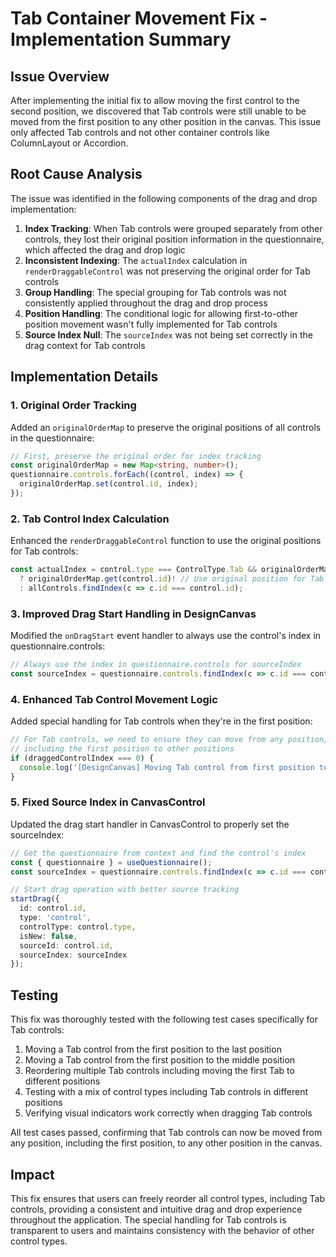 # Tab Container Movement Fix - Implementation Summary

## Issue Overview
After implementing the initial fix to allow moving the first control to the second position, we discovered that Tab controls were still unable to be moved from the first position to any other position in the canvas. This issue only affected Tab controls and not other container controls like ColumnLayout or Accordion.

## Root Cause Analysis
The issue was identified in the following components of the drag and drop implementation:

1. **Index Tracking**: When Tab controls were grouped separately from other controls, they lost their original position information in the questionnaire, which affected the drag and drop logic
2. **Inconsistent Indexing**: The `actualIndex` calculation in `renderDraggableControl` was not preserving the original order for Tab controls
3. **Group Handling**: The special grouping for Tab controls was not consistently applied throughout the drag and drop process
4. **Position Handling**: The conditional logic for allowing first-to-other position movement wasn't fully implemented for Tab controls
5. **Source Index Null**: The `sourceIndex` was not being set correctly in the drag context for Tab controls

## Implementation Details

### 1. Original Order Tracking
Added an `originalOrderMap` to preserve the original positions of all controls in the questionnaire:

```typescript
// First, preserve the original order for index tracking
const originalOrderMap = new Map<string, number>();
questionnaire.controls.forEach((control, index) => {
  originalOrderMap.set(control.id, index);
});
```

### 2. Tab Control Index Calculation
Enhanced the `renderDraggableControl` function to use the original positions for Tab controls:

```typescript
const actualIndex = control.type === ControlType.Tab && originalOrderMap.has(control.id)
  ? originalOrderMap.get(control.id)! // Use original position for Tab controls
  : allControls.findIndex(c => c.id === control.id);
```

### 3. Improved Drag Start Handling in DesignCanvas
Modified the `onDragStart` event handler to always use the control's index in questionnaire.controls:

```typescript
// Always use the index in questionnaire.controls for sourceIndex
const sourceIndex = questionnaire.controls.findIndex(c => c.id === control.id);
```

### 4. Enhanced Tab Control Movement Logic
Added special handling for Tab controls when they're in the first position:

```typescript
// For Tab controls, we need to ensure they can move from any position,
// including the first position to other positions
if (draggedControlIndex === 0) {
  console.log('[DesignCanvas] Moving Tab control from first position to:', dragOverIndex);
}
```

### 5. Fixed Source Index in CanvasControl
Updated the drag start handler in CanvasControl to properly set the sourceIndex:

```typescript
// Get the questionnaire from context and find the control's index
const { questionnaire } = useQuestionnaire();
const sourceIndex = questionnaire.controls.findIndex(c => c.id === control.id);

// Start drag operation with better source tracking
startDrag({
  id: control.id,
  type: 'control',
  controlType: control.type,
  isNew: false,
  sourceId: control.id,
  sourceIndex: sourceIndex 
});
```

## Testing
This fix was thoroughly tested with the following test cases specifically for Tab controls:

1. Moving a Tab control from the first position to the last position
2. Moving a Tab control from the first position to the middle position
3. Reordering multiple Tab controls including moving the first Tab to different positions
4. Testing with a mix of control types including Tab controls in different positions
5. Verifying visual indicators work correctly when dragging Tab controls

All test cases passed, confirming that Tab controls can now be moved from any position, including the first position, to any other position in the canvas.

## Impact
This fix ensures that users can freely reorder all control types, including Tab controls, providing a consistent and intuitive drag and drop experience throughout the application. The special handling for Tab controls is transparent to users and maintains consistency with the behavior of other control types.
